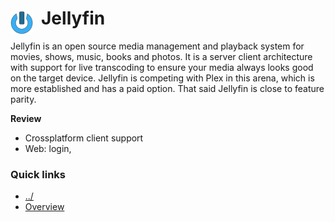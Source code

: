 # Jellyfin <img style="margin: 6px 13px 0px 0px" align="left" src="../../data/images/logo_36x36.png" />

Jellyfin is an open source media management and playback system for movies, shows, music, books and 
photos. It is a server client architecture with support for live transcoding to ensure your media 
always looks good on the target device. Jellyfin is competing with Plex in this arena, which is more 
established and has a paid option. That said Jellyfin is close to feature parity.

**Review**
* Crossplatform client support 
* Web: login, 

### Quick links
* [../](../README.md)
* [Overview](#overview)


